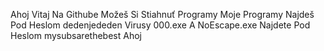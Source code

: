 Ahoj Vitaj Na Githube
Možeš Si Stiahnuť Programy
Moje Programy Najdeš Pod Heslom dedenjededen
Virusy 000.exe A NoEscape.exe Najdete Pod Heslom mysubsarethebest
Ahoj

